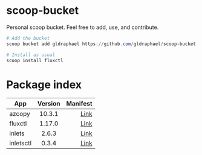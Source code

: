 # scoop-bucket
Personal scoop bucket. Feel free to add, use, and contribute.


```ps1
# Add the bucket
scoop bucket add gldraphael https://github.com/gldraphael/scoop-bucket

# Install as usual
scoop install fluxctl
```

# Package index

| App       | Version |                                                                           Manifest  |
|-----------|:-------:|------------------------------------------------------------------------------------:|
| azcopy    |  10.3.1 | [Link](https://github.com/gldraphael/scoop-bucket/blob/master/bucket/azcopy.json)   |
| fluxctl   |  1.17.0 | [Link](https://github.com/gldraphael/scoop-bucket/blob/master/bucket/fluxctl.json)  |
| inlets    |  2.6.3  | [Link](https://github.com/gldraphael/scoop-bucket/blob/master/bucket/inlets.json)   |
| inletsctl |  0.3.4  | [Link](https://github.com/gldraphael/scoop-bucket/blob/master/bucket/inletsctl.json)|

